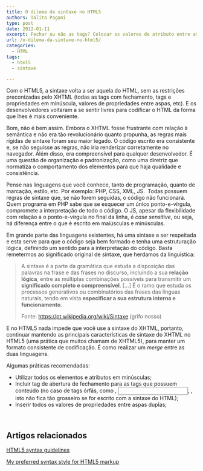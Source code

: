 ```yaml
---
title: O dilema da sintaxe no HTML5
authors: Talita Pagani
type: post
date: 2012-01-11
excerpt: Fechar ou não as tags? Colocar os valores de atributo entre aspas? Estas escolhas nem sempre podem ser uma questão de gosto.
url: /o-dilema-da-sintaxe-no-html5/
categories:
  - HTML
tags:
  - html5
  - sintaxe

---
```

Com o HTML5, a sintaxe volta a ser aquela do HTML, sem as restrições preconizadas pelo XHTML (todas as tags com fechamento, tags e propriedades em minúscula, valores de propriedades entre aspas, etc). E os desenvolvedores voltaram a se sentir livres para codificar o HTML da forma que lhes é mais conveniente.

Bom, não é bem assim. Embora o XHTML fosse frustrante com relação à semântica e não era tão revolucionário quanto propunha, as regras mais rígidas de sintaxe foram seu maior legado. O código escrito era consistente e, se não seguisse as regras, não iria renderizar corretamente no navegador. Além disso, era compreensível para qualquer desenvolvedor. É uma questão de organização e padronização, como uma diretriz que normatiza o comportamento dos elementos para que haja qualidade e consistência.

Pense nas linguagens que você conhece, tanto de programação, quanto de marcação, estilo, etc. Por exemplo: PHP, CSS, XML, JS.  Todas possuem regras de sintaxe que, se não forem seguidas, o código não funcionará. Quem programa em PHP sabe que se esquecer um único ponto-e-vírgula, compromete a interpretação de todo o código. O JS, apesar da flexibilidade com relação a o ponto-e-vírgula no final da linha, é _case sensitive_, ou seja, há diferença entre o que é escrito em maiúsculas e minúsculas.

Em grande parte das linguagens existentes, há uma sintaxe a ser respeitada e esta serve para que o código seja bem formado e tenha uma estruturação lógica, definindo um sentido para a interpretação do código. Basta remetermos ao significado original de sintaxe, que herdamos da linguística:

> A sintaxe é a parte da gramática que estuda a disposição das palavras na frase e das frases no discurso, incluindo a sua **relação lógica**, entre as múltiplas combinações possíveis para transmitir um **significado completo e compreensível**. [&#8230;] É o ramo que estuda os processos generativos ou combinatórios das frases das línguas naturais, tendo em vista **especificar a sua estrutura interna e funcionamento**.
> 
> Fonte: <https://pt.wikipedia.org/wiki/Sintaxe> (grifo nosso)

E no HTML5 nada impede que você use a sintaxe do XHTML, portanto, continuar mantendo as principais características de sintaxe do XHTML no HTML5 (uma prática que muitos chamam de XHTML5), para manter um formato consistente de codificação. É como realizar um _merge_ entre as duas linguagens.

Algumas práticas recomendadas:

  * Utilizar todos os elementos e atributos em minúsculas;
  * Incluir tag de abertura de fechamento para as tags que possuem conteúdo (no caso de tags órfãs, como <img>, <input>, <meta>, isto não fica tão grosseiro se for escrito com a sintaxe do HTML);
  * Inserir todos os valores de propriedades entre aspas duplas;

&nbsp;

## Artigos relacionados

[HTML5 syntax guidelines][1]

[My preferred syntax style for HTML5 markup][2]

 [1]: https://www.456bereastreet.com/archive/201011/html5_syntax_guidelines/
 [2]: https://www.impressivewebs.com/html5-syntax-style/